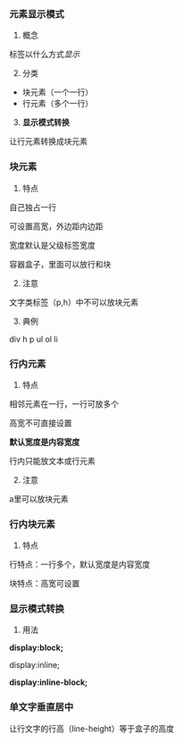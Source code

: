 ### 元素显示模式

1. 概念

标签以什么方式*显示*

2. 分类

- 块元素（一个一行）
- 行元素（多个一行）

3. **显示模式转换**

让行元素转换成块元素



### 块元素

1. 特点

自己独占一行

可设置高宽，外边距内边距

宽度默认是父级标签宽度

容器盒子，里面可以放行和块

2. 注意

文字类标签（p,h）中不可以放块元素

3. 典例

div h p ul ol li

### 行内元素

1. 特点

相邻元素在一行，一行可放多个

高宽不可直接设置

**默认宽度是内容宽度**

行内只能放文本或行元素

2. 注意

a里可以放块元素

### 行内块元素

1. 特点

行特点：一行多个，默认宽度是内容宽度

块特点：高宽可设置

### 显示模式转换

1. 用法

**display:block;**

display:inline;

**display:inline-block;**

### 单文字垂直居中

让行文字的行高（line-height）等于盒子的高度
